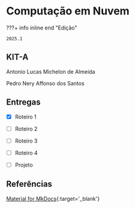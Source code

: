 # Computação em Nuvem


???+ info inline end "Edição"

    2025.1


## KIT-A

Antonio Lucas Michelon de Almeida

Pedro Nery Affonso dos Santos


## Entregas

- [X] Roteiro 1 
- [ ] Roteiro 2
- [ ] Roteiro 3
- [ ] Roteiro 4
- [ ] Projeto


## Referências

[Material for MkDocs](https://squidfunk.github.io/mkdocs-material/reference/){:target='_blank'}